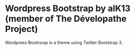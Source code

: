 Wordpress Bootstrap by alK13 (member of The Dévelopathe Project)
===========

Wordpress Bootrsrap is a theme using Twitter Bootstrap 3.

